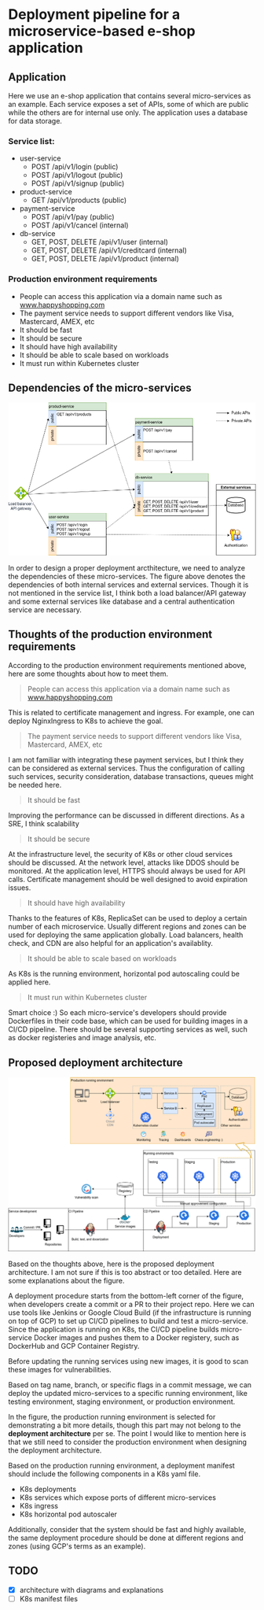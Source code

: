 # Deployment pipeline for a microservice-based e-shop application

## Application

Here we use an e-shop application that contains several micro-services as an example. Each service exposes a set of APIs, some of which are public while the others are for internal use only. The application uses a database for data storage.

### Service list:

- user-service
  - POST /api/v1/login (public)
  - POST /api/v1/logout (public)
  - POST /api/v1/signup (public)
- product-service
  - GET /api/v1/products (public)
- payment-service
  - POST /api/v1/pay (public)
  - POST /api/v1/cancel (internal)
- db-service
  - GET, POST, DELETE /api/v1/user (internal)
  - GET, POST, DELETE /api/v1/creditcard (internal)
  - GET, POST, DELETE /api/v1/product (internal)

### Production environment requirements

- People can access this application via a domain name such as www.happyshopping.com
- The payment service needs to support different vendors like Visa, Mastercard, AMEX, etc
- It should be fast
- It should be secure
- It should have high availability
- It should be able to scale based on workloads
- It must run within Kubernetes cluster

## Dependencies of the micro-services

![service-dependencies](pictures/service-dependencies.png)

In order to design a proper deployment arcthitecture, we need to analyze the dependencies of these micro-services. The figure above denotes the dependencies of both internal services and external services. Though it is not mentioned in the service list, I think both a load balancer/API gateway and some external services like database and a central authentication service are necessary.

## Thoughts of the production environment requirements

According to the production environment requirements mentioned above, here are some thoughts about how to meet them.

> People can access this application via a domain name such as www.happyshopping.com

This is related to certificate management and ingress. For example, one can deploy NginxIngress to K8s to achieve the goal.

> The payment service needs to support different vendors like Visa, Mastercard, AMEX, etc

I am not familiar with integrating these payment services, but I think they can be considered as external services. Thus the configuration of calling such services, security consideration, database transactions, queues might be needed here.

> It should be fast

Improving the performance can be discussed in different directions. As a SRE, I think scalability

> It should be secure

At the infrastructure level, the security of K8s or other cloud services should be discussed. At the network level, attacks like DDOS should be monitored. At the application level, HTTPS should always be used for API calls. Certificate management should be well designed to avoid expiration issues.

> It should have high availability

Thanks to the features of K8s, ReplicaSet can be used to deploy a certain number of each microservice. Usually different regions and zones can be used for deploying the same application globally. Load balancers, health check, and CDN are also helpful for an application's availablity.

> It should be able to scale based on workloads

As K8s is the running environment, horizontal pod autoscaling could be applied here.

> It must run within Kubernetes cluster

Smart choice :) So each micro-service's developers should provide Dockerfiles in their code base, which can be used for building images in a CI/CD pipeline. There should be several supporting services as well, such as docker registeries and image analysis, etc.

## Proposed deployment architecture

![deployment-arcthitecture](pictures/deployment-architecture.png)

Based on the thoughts above, here is the proposed deployment architecture. I am not sure if this is too abstract or too detailed. Here are some explanations about the figure.

A deployment procedure starts from the bottom-left corner of the figure, when developers create a commit or a PR to their project repo. Here we can use tools like Jenkins or Google Cloud Build (if the infrastructure is running on top of GCP) to set up CI/CD pipelines to build and test a micro-service. Since the application is running on K8s, the CI/CD pipeline builds micro-service Docker images and pushes them to a Docker registery, such as DockerHub and GCP Container Registry.

Before updating the running services using new images, it is good to scan these images for vulnerabilities.

Based on tag name, branch, or specific flags in a commit message, we can deploy the updated micro-services to a specific running environment, like testing environment, staging environment, or production environment.

In the figure, the production running environment is selected for demonstrating a bit more details, though this part may not belong to the **deployment architecture** per se. The point I would like to mention here is that we still need to consider the production environment when designing the deployment architecture.

Based on the production running environment, a deployment manifest should include the following components in a K8s yaml file.

- K8s deployments
- K8s services which expose ports of different micro-services
- K8s ingress
- K8s horizontal pod autoscaler

Additionally, consider that the system should be fast and highly available, the same deployment procedure should be done at different regions and zones (using GCP's terms as an example).

## TODO
- [x] architecture with diagrams and explanations
- [ ] K8s manifest files

